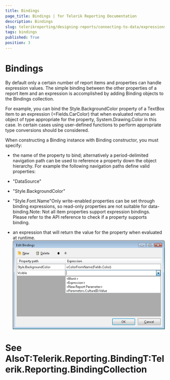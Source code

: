 ```yaml
---
title: Bindings
page_title: Bindings | for Telerik Reporting Documentation
description: Bindings
slug: telerikreporting/designing-reports/connecting-to-data/expressions/using-expressions/bindings
tags: bindings
published: True
position: 3
---
```


# Bindings



By default only a certain number of report items and properties can handle expression values. The simple binding between the other properties of a report item and an expression is accomplished by adding Binding objects to the Bindings collection.

For example, you can bind the Style.BackgroundColor property of a TextBox item to an expression (=Fields.CarColor) that when evaluated returns an object of type appropriate for the property, System.Drawing.Color in this case. In certain cases using user-defined functions to perform appropriate type conversions should be considered. 

When constructing a Binding instance with Binding constructor, you must specify:

* the name of the property to bind; alternatively a period-delimited
		  	navigation path can be used to reference a property down the object
		  	hierarchy. For example the following navigation paths define valid
		  	properties:

* "DataSource"

* "Style.BackgroundColor"

* "Style.Font.Name"Only write-enabled properties can be set through binding
			expressions, so read-only properties are not suitable for
			data-binding.Note: Not all item properties support expression bindings.
			Please refer to the API reference to check if a property 
			supports binding.

* an expression that will return the value for the property when evaluated at runtime.  
  ![](images/UI/Bindings.png)

# See AlsoT:Telerik.Reporting.BindingT:Telerik.Reporting.BindingCollection
